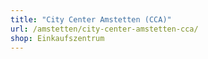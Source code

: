 ```yaml
---
title: "City Center Amstetten (CCA)"
url: /amstetten/city-center-amstetten-cca/
shop: Einkaufszentrum
---
```

